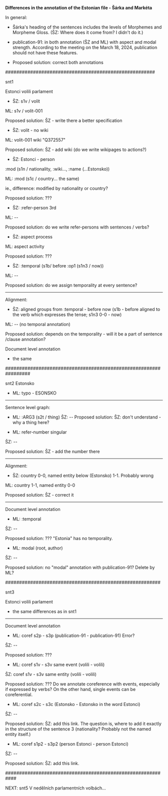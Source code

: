 **Differences in the annotation of the Estonian file - Šárka and Markéta**

In general:
- Šárka's heading of the sentences includes the levels of Morphemes and Morpheme Gloss. (ŠZ: Where does it come from? I didn't do it.)

- publication-91: in both annotation (ŠZ and ML) with aspect and modal strength. According to the meeting on the March 18, 2024, publication should not have these features.
- Proposed solution: correct both annotations



######################################################

snt1

Estonci volili parlament

- ŠZ: s1v / volit 

ML: s1v / volit-001

Proposed solution: ŠZ - write there a better specification



- ŠZ: volit - no wiki

ML: volit-001 wiki "Q372557"

Proposed solution: ŠZ - add wiki (do we write wikipages to actions?)


- ŠZ: Estonci - person

:mod (s1n / nationality, :wiki..., :name (...Estonsko))

ML: :mod (s1c / country... the same)

ie., difference: modified by nationality or country?

Proposed solution: ???


- ŠZ: :refer-person 3rd

ML: --

Proposed solution: do we write refer-persons with sentences / verbs?


- ŠZ: aspect process

ML: aspect activity

Proposed solution: ???


- ŠZ: :temporal (s1b/ before :op1 (s1n3 / now))

ML: --

Proposed solution: do we assign temporality at every sentence?

_________________________________________________________


Alignment:
- ŠZ: aligned groups from :temporal - before now (s1b - before aligned to the verb which expresses the tense; s1n3 0-0 - now)

ML: -- (no temporal annotation)

Proposed solution: depends on the temporality - will it be a part of sentence /clause annotation?


Document level annotation
- the same


#################################################################

snt2
Estonsko 

- ML: typo - ESONSKO

_______________________________________________________

Sentence level graph:

- ML: :ARG3 (s2t / thing)
ŠZ: --
Proposed solution: ŠZ: don't understand - why a thing here?


- ML: refer-number singular

ŠZ: --

Proposed solution: ŠZ - add the number there

_______________________________________________________

Alignment:
- ŠZ: country 0-0, named entity below (Estonsko) 1-1. Probably wrong

ML: country 1-1, named entity 0-0

Proposed solution: ŠZ - correct it 

_______________________________________________________

Document level annotation

- ML: :temporal

ŠZ: --

Proposed solution: ??? "Estonia" has no temporality. 




- ML: modal (root, author)

ŠZ: --

Proposed solution: no "modal" annotation with publication-91? Delete by ML?

########################################################

snt3

Estonci volili parlament

- the same differences as in snt1

________________________________________________________

Document level annotation

- ML: coref s2p - s3p (publication-91 - publication-91) Error?

ŠZ: --

Proposed solution: ???

- ML: coref s1v - s3v same event (volili - volili)

ŠZ: coref s1v - s3v same entity (volili - volili)

Proposed solution: ??? Do we annotate coreference with events, especially if expressed by verbs? On the other hand, single events can be coreferential. 

- ML: coref s2c - s3c (Estonsko - Estonsko in the word Estonci)

ŠZ: --

Proposed solution: ŠZ: add this link. The question is, where to add it exactly in the structure of the sentence 3 (nationality? Probably not the named entity itself.)


- ML: coref s1p2 - s3p2 (person Estonci - person Estonci)

ŠZ: --

Proposed solution: ŠZ: add this link. 

############################################################

NEXT: snt5 V nedělních parlamentních volbách...
